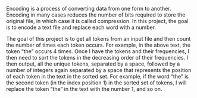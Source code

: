 Encoding is a process of converting data from one form to another. Encoding in
many cases reduces the number of bits required to store the original file, in which case it is called
compression. In this project, the goal is to encode a text file and replace
each word with a number. 

The goal of this project is to get all tokens from an input file and then count the number of times each
token occurs. For example, in the above text, the token “the” occurs 4 times. Once I have the
tokens and their frequencies, I then need to sort the tokens in the decreasing order of their frequencies.
I then output, all the unique tokens, separated by a space, followed by a number of integers again
separated by a space that represents the position of each token in the text in the sorted set. For
example, if the word “the” is the second token (in the index position 1) in the sorted set of tokens,
I will replace the token “the” in the text with the number 1, and so on.
